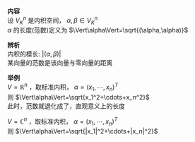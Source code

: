 **内容**  
设 $V_K^n$ 是内积空间， $\alpha,\beta\in V_K^n$  
$\alpha$ 的长度(范数)定义为 $\Vert\alpha\Vert=\sqrt{(\alpha,\alpha)}$

**辨析**  
内积的模长:  $\vert(\alpha,\beta)\vert$  
某向量的范数是该向量与零向量的距离

**举例**  
$V=\mathbb{R}^n$ ，取标准内积， $\alpha=(x_1,\cdots,x_n)^T$  
则 $\Vert\alpha\Vert=\sqrt{x_1^2+\cdots+x_n^2}$  
此时，范数就退化成了，直观意义上的长度

$V=\mathbb{C}^n$ ，取标准内积， $\alpha=(x_1,\cdots,x_n)^T$  
则 $\Vert\alpha\Vert=\sqrt{|x_1|^2+\cdots+|x_n|^2}$  
